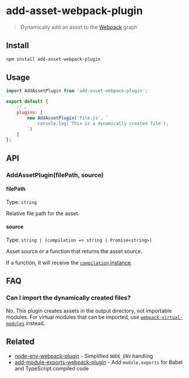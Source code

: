 # add-asset-webpack-plugin

> Dynamically add an asset to the [Webpack](https://webpack.js.org) graph

## Install

```sh
npm install add-asset-webpack-plugin
```

## Usage

```js
import AddAssetPlugin from 'add-asset-webpack-plugin';

export default {
	// …
	plugins: [
		new AddAssetPlugin('file.js', `
			console.log('This is a dynamically created file');
		`)
	]
};
```

## API

### AddAssetPlugin(filePath, source)

#### filePath

Type: `string`

Relative file path for the asset.

#### source

Type: `string | (compilation => string | Promise<string>)`

Asset source or a function that returns the asset source.

If a function, it will receive the [`compilation` instance](https://webpack.js.org/api/compilation/).

## FAQ

### Can I import the dynamically created files?

No. This plugin creates assets in the output directory, not importable modules. For virtual modules that can be imported, use [`webpack-virtual-modules`](https://github.com/sysgears/webpack-virtual-modules) instead.

## Related

- [node-env-webpack-plugin](https://github.com/sindresorhus/node-env-webpack-plugin) - Simplified `NODE_ENV` handling
- [add-module-exports-webpack-plugin](https://github.com/sindresorhus/add-module-exports-webpack-plugin) - Add `module.exports` for Babel and TypeScript compiled code
